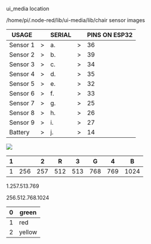 ui_media location

/home/pi/.node-red/lib/ui-media/lib/chair sensor images


USAGE| |SERIAL| |PINS ON ESP32
-------|-|------|-|--------------
Sensor 1	|	>	|	a.	|	>	| 36 
Sensor 2	|	>	|	b.	|	>	| 39 
Sensor 3	|	>	|	c.	|	>	| 34 
Sensor 4	|	>	|	d.	|	>	| 35 
Sensor 5	|	>	|	e.	|	>	| 32 
Sensor 6	|	>	|	f.	|	>	| 33 
Sensor 7	|	>	|	g.	|	>	| 25 
Sensor 8	|	>	|	h.	|	>	| 26 
Sensor 9	|	>	|	i.	|	>	| 27 
Battery	|	>	|	j.	|	>	| 14 

![](https://circuits4you.com/wp-content/uploads/2018/12/ESP32-Pinout.jpg)

| 1    |      | 2    | R    | 3    | G    | 4    | B    |
| ---- | ---- | ---- | ---- | ---- | ---- | ---- | ---- |
| 1    | 256  | 257  | 512  | 513  | 768  | 769  | 1024 |

1.257.513.769

256.512.768.1024

| 0    | green  |
| ---- | ------ |
| 1    | red    |
| 2    | yellow |

